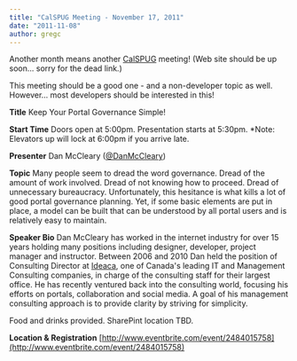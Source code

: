```yaml
---
title: "CalSPUG Meeting - November 17, 2011"
date: "2011-11-08"
author: gregc
---
```


Another month means another [CalSPUG](http://www.calspug.org "CalSPUG") meeting! (Web site should be up soon... sorry for the dead link.)

This meeting should be a good one - and a non-developer topic as well. However... most developers should be interested in this!

**Title** Keep Your Portal Governance Simple!

**Start Time** Doors open at 5:00pm. Presentation starts at 5:30pm. \*Note: Elevators up will lock at 6:00pm if you arrive late.

**Presenter** Dan McCleary ([@DanMcCleary](https://twitter.com/#!/DanMcCleary))

**Topic** Many people seem to dread the word governance. Dread of the amount of work involved. Dread of not knowing how to proceed. Dread of unnecessary bureaucracy. Unfortunately, this hesitance is what kills a lot of good portal governance planning. Yet, if some basic elements are put in place, a model can be built that can be understood by all portal users and is relatively easy to maintain.

**Speaker Bio** Dan McCleary has worked in the internet industry for over 15 years holding many positions including designer, developer, project manager and instructor. Between 2006 and 2010 Dan held the position of Consulting Director at [Ideaca](http://www.ideaca.com), one of Canada's leading IT and Management Consulting companies, in charge of the consulting staff for their largest office. He has recently ventured back into the consulting world, focusing his efforts on portals, collaboration and social media. A goal of his management consulting approach is to provide clarity by striving for simplicity.

Food and drinks provided. SharePint location TBD.

**Location & Registration** [http://www.eventbrite.com/event/2484015758](http://www.eventbrite.com/event/2484015758)
